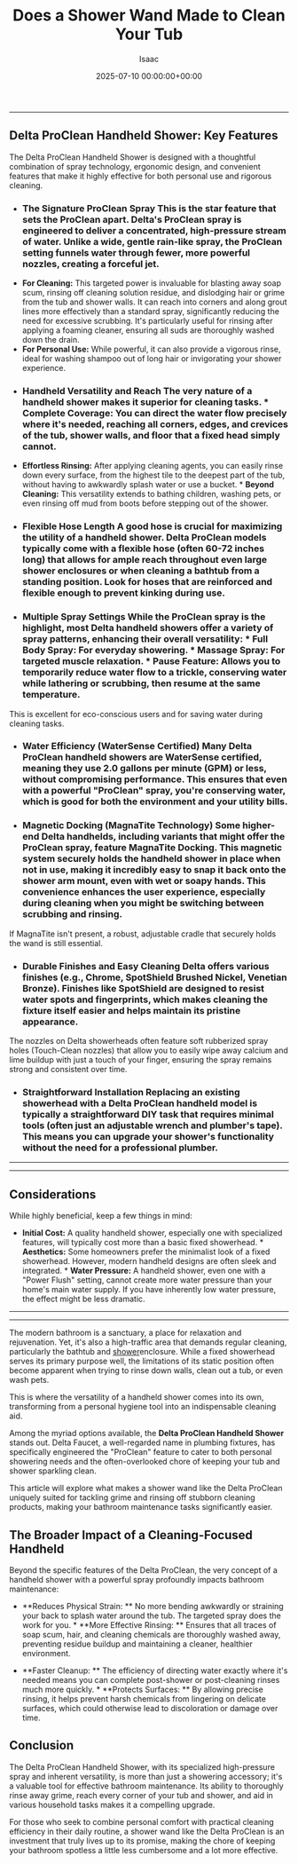 ﻿---
title: Does a Shower Wand Made to Clean Your Tub
description: The modern bathroom is a sanctuary, a place for relaxation and rejuvenation. Yet, it's also a high-traffic area that demands regular cleaning, particularly...
slug: /a-shower-wand-made-to-clean-your-tub/
date: 2025-07-10 00:00:00+00:00
lastmod: 2025-07-10 00:00:00+03:00
author: Isaac
categories:
- Improvement
- Bathroom
tags:
- improvement
- shower
- wand
layout: post
---
---
## Delta ProClean Handheld Shower: Key Features
The Delta ProClean Handheld Shower is designed with a thoughtful combination of spray technology, ergonomic design, and convenient features that make it highly effective for both personal use and rigorous cleaning.
* ### **The Signature ProClean Spray** This is the star feature that sets the ProClean apart. Delta's ProClean spray is engineered to deliver a **concentrated, high-pressure stream of water**. Unlike a wide, gentle rain-like spray, the ProClean setting funnels water through fewer, more powerful nozzles, creating a forceful jet.
* **For Cleaning:** This targeted power is invaluable for blasting away soap scum, rinsing off cleaning solution residue, and dislodging hair or grime from the tub and shower walls. It can reach into corners and along grout lines more effectively than a standard spray, significantly reducing the need for excessive scrubbing. It's particularly useful for rinsing after applying a foaming cleaner, ensuring all suds are thoroughly washed down the drain.
* **For Personal Use:** While powerful, it can also provide a vigorous rinse, ideal for washing shampoo out of long hair or invigorating your shower experience.
* ### **Handheld Versatility and Reach** The very nature of a handheld shower makes it superior for cleaning tasks. * **Complete Coverage:** You can direct the water flow precisely where it's needed, reaching all corners, edges, and crevices of the tub, shower walls, and floor that a fixed head simply cannot.
* **Effortless Rinsing:** After applying cleaning agents, you can easily rinse down every surface, from the highest tile to the deepest part of the tub, without having to awkwardly splash water or use a bucket. * **Beyond Cleaning:** This versatility extends to bathing children, washing pets, or even rinsing off mud from boots before stepping out of the shower.
* ### **Flexible Hose Length** A good hose is crucial for maximizing the utility of a handheld shower. Delta ProClean models typically come with a flexible hose (often 60-72 inches long) that allows for ample reach throughout even large shower enclosures or when cleaning a bathtub from a standing position. Look for hoses that are reinforced and flexible enough to prevent kinking during use.
* ### **Multiple Spray Settings** While the ProClean spray is the highlight, most Delta handheld showers offer a variety of spray patterns, enhancing their overall versatility: * **Full Body Spray:** For everyday showering. * **Massage Spray:** For targeted muscle relaxation. * **Pause Feature:** Allows you to temporarily reduce water flow to a trickle, conserving water while lathering or scrubbing, then resume at the same temperature.
This is excellent for eco-conscious users and for saving water during cleaning tasks.
* ### **Water Efficiency (WaterSense Certified)** Many Delta ProClean handheld showers are **WaterSense certified**, meaning they use 2.0 gallons per minute (GPM) or less, without compromising performance. This ensures that even with a powerful "ProClean" spray, you're conserving water, which is good for both the environment and your utility bills.
* ### **Magnetic Docking (MagnaTite Technology)** Some higher-end Delta handhelds, including variants that might offer the ProClean spray, feature **MagnaTite Docking**. This magnetic system securely holds the handheld shower in place when not in use, making it incredibly easy to snap it back onto the shower arm mount, even with wet or soapy hands. This convenience enhances the user experience, especially during cleaning when you might be switching between scrubbing and rinsing.
If MagnaTite isn't present, a robust, adjustable cradle that securely holds the wand is still essential.
* ### **Durable Finishes and Easy Cleaning** Delta offers various finishes (e.g., Chrome, SpotShield Brushed Nickel, Venetian Bronze). Finishes like **SpotShield** are designed to resist water spots and fingerprints, which makes cleaning the fixture itself easier and helps maintain its pristine appearance.
The nozzles on Delta showerheads often feature soft rubberized spray holes (Touch-Clean nozzles) that allow you to easily wipe away calcium and lime buildup with just a touch of your finger, ensuring the spray remains strong and consistent over time.
* ### **Straightforward Installation** Replacing an existing showerhead with a Delta ProClean handheld model is typically a straightforward DIY task that requires minimal tools (often just an adjustable wrench and plumber's tape). This means you can upgrade your shower's functionality without the need for a professional plumber.
---
---
## Considerations
While highly beneficial, keep a few things in mind:
* **Initial Cost:** A quality handheld shower, especially one with specialized features, will typically cost more than a basic fixed showerhead. * **Aesthetics:** Some homeowners prefer the minimalist look of a fixed showerhead. However, modern handheld designs are often sleek and integrated. * **Water Pressure:** A handheld shower, even one with a "Power Flush" setting, cannot create more water pressure than your home's main water supply.
If you have inherently low water pressure, the effect might be less dramatic.
---
---

The modern bathroom is a sanctuary, a place for relaxation and rejuvenation. Yet, it's also a high-traffic area that demands regular cleaning, particularly the bathtub and [shower](https://pestpolicy.com/a-shower-wand-made-to-clean-your-tub/)enclosure. While a fixed showerhead serves its primary purpose well, the limitations of its static position often become apparent when trying to rinse down walls, clean out a tub, or even wash pets.

This is where the versatility of a handheld shower comes into its own, transforming from a personal hygiene tool into an indispensable cleaning aid.

Among the myriad options available, the **Delta ProClean Handheld Shower** stands out. Delta Faucet, a well-regarded name in plumbing fixtures, has specifically engineered the "ProClean" feature to cater to both personal showering needs and the often-overlooked chore of keeping your tub and shower sparkling clean.

This article will explore what makes a shower wand like the Delta ProClean uniquely suited for tackling grime and rinsing off stubborn cleaning products, making your bathroom maintenance tasks significantly easier.

##  The Broader Impact of a Cleaning-Focused Handheld

Beyond the specific features of the Delta ProClean, the very concept of a handheld shower with a powerful spray profoundly impacts bathroom maintenance:

* **Reduces Physical Strain: ** No more bending awkwardly or straining your back to splash water around the tub. The targeted spray does the work for you. * **More Effective Rinsing: ** Ensures that all traces of soap scum, hair, and cleaning chemicals are thoroughly washed away, preventing residue buildup and maintaining a cleaner, healthier environment.

* **Faster Cleanup: ** The efficiency of directing water exactly where it's needed means you can complete post-shower or post-cleaning rinses much more quickly. * **Protects Surfaces: ** By allowing precise rinsing, it helps prevent harsh chemicals from lingering on delicate surfaces, which could otherwise lead to discoloration or damage over time.

##  Conclusion

The Delta ProClean Handheld Shower, with its specialized high-pressure spray and inherent versatility, is more than just a showering accessory; it's a valuable tool for effective bathroom maintenance. Its ability to thoroughly rinse away grime, reach every corner of your tub and shower, and aid in various household tasks makes it a compelling upgrade.

For those who seek to combine personal comfort with practical cleaning efficiency in their daily routine, a shower wand like the Delta ProClean is an investment that truly lives up to its promise, making the chore of keeping your bathroom spotless a little less cumbersome and a lot more effective.

